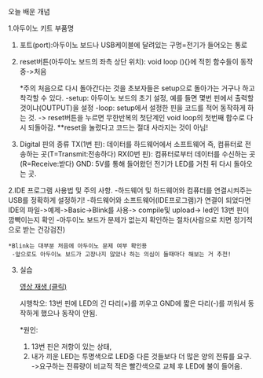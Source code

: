 오늘 배운 개념

1.아두이노 키트 부품명
1) 포트(port):아두이노 보드나 USB케이블에 달려있는 구멍=전기가 들어오는 통로
   
2) reset버튼(아두이노 보드의 좌측 상단 위치): void loop (){}에 적힌 함수들이 동작 중->처음
   
   *주의
    처음으로 다시 돌아간다는 것을 초보자들은 setup으로 돌아가는 거구나 하고 착각할 수 있다.
    -setup: 아두이노 보드의 초기 설정, 예를 들면 몇번 핀에서 출력할 것이냐(OUTPUT)을 설정
    -loop: setup에서 설정한 핀을 코드를 적어 동작하게 하는 것.
    -> reset버튼을 누르면 무한반복의 첫단계인 void loop의 첫번째 함수로 다시 되돌아감.
    **reset을 눌렀다고 코드는 절대 사라지는 것이 아님!
   
3) Digital 핀의 종류
   TX(1번 핀): 데이터를 하드웨어에서 소프트웨어 즉, 컴퓨터로 전송하는 곳(T=Transmit:전송하다)
   RX(0번 핀): 컴퓨터로부터 데이터를 수신하는 곳(R=Receive:받다)
   GND: 5V를 통해 들어왔던 전기가 LED를 거친 뒤 다시 돌아오는 곳.

2.IDE 프로그램 사용법 및 주의 사항.
 -하드웨어 및 하드웨어와 컴퓨터를 연결시켜주는 USB를 정확하게 설정하기!
 -하드웨어와 소프트웨어(IDE프로그램)가 연결이 되었다면 IDE의 파일->예제->Basic->Blink를 사용-> compile및 upload-> led인 13번 핀이 깜빡이는지 확인
 -아두이노 보드가 문제가 없는지 확인하는 절차(사람으로 치면 정기적으로 받는 건강검진)
   
    *Blink는 대부분 처음에 아두이노 문제 여부 확인용
     -앞으로도 아두이노 보드가 고장나지 않았나 하는 의심이 들때마다 해보는 거 추천!

3. 실습
   
    [영상 재생 (클릭)](https://github.com/sukjin97/IoT-portfolio/raw/main/led_test.mp4)
  

   시행착오: 13번 핀에 LED의 긴 다리(+)를 끼우고 GND에 짧은 다리(-)를 끼워서 동작하게 했으나 동작이 안됨.

    *원인:
     1) 13번 핀은 저항이 있는 상태,
     2) 내가 끼운 LED는 투명색으로 LED중 다른 것들보다 더 많은 양의 전류를 요구.
        ->요구하는 전류량이 비교적 적은 빨간색으로 교체 후 LED에 불이 들어옴. 


